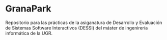 # GranaPark
Repositorio para las prácticas de la asiganatura de Desarrollo y Evaluación de Sistemas Software Interactivos (DESSI) del máster de ingenirería informática de la UGR.
